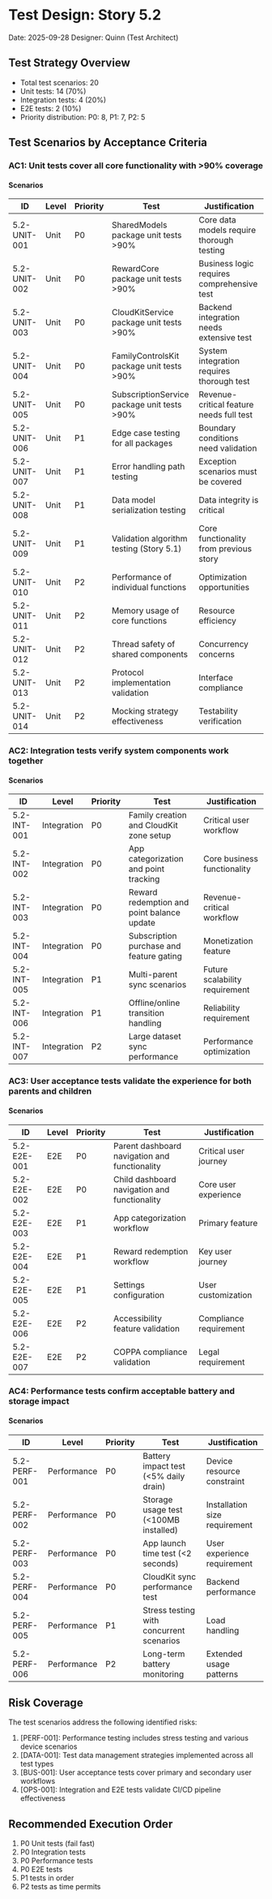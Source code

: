 # Test Design: Story 5.2

Date: 2025-09-28
Designer: Quinn (Test Architect)

## Test Strategy Overview

- Total test scenarios: 20
- Unit tests: 14 (70%)
- Integration tests: 4 (20%)
- E2E tests: 2 (10%)
- Priority distribution: P0: 8, P1: 7, P2: 5

## Test Scenarios by Acceptance Criteria

### AC1: Unit tests cover all core functionality with >90% coverage

#### Scenarios

| ID                  | Level       | Priority | Test                                        | Justification                              |
| ------------------- | ----------- | -------- | ------------------------------------------- | ------------------------------------------ |
| 5.2-UNIT-001        | Unit        | P0       | SharedModels package unit tests >90%        | Core data models require thorough testing  |
| 5.2-UNIT-002        | Unit        | P0       | RewardCore package unit tests >90%          | Business logic requires comprehensive test |
| 5.2-UNIT-003        | Unit        | P0       | CloudKitService package unit tests >90%     | Backend integration needs extensive test   |
| 5.2-UNIT-004        | Unit        | P0       | FamilyControlsKit package unit tests >90%   | System integration requires thorough test  |
| 5.2-UNIT-005        | Unit        | P0       | SubscriptionService package unit tests >90% | Revenue-critical feature needs full test   |
| 5.2-UNIT-006        | Unit        | P1       | Edge case testing for all packages          | Boundary conditions need validation        |
| 5.2-UNIT-007        | Unit        | P1       | Error handling path testing                 | Exception scenarios must be covered        |
| 5.2-UNIT-008        | Unit        | P1       | Data model serialization testing            | Data integrity is critical                 |
| 5.2-UNIT-009        | Unit        | P1       | Validation algorithm testing (Story 5.1)    | Core functionality from previous story     |
| 5.2-UNIT-010        | Unit        | P2       | Performance of individual functions         | Optimization opportunities                 |
| 5.2-UNIT-011        | Unit        | P2       | Memory usage of core functions              | Resource efficiency                        |
| 5.2-UNIT-012        | Unit        | P2       | Thread safety of shared components          | Concurrency concerns                       |
| 5.2-UNIT-013        | Unit        | P2       | Protocol implementation validation          | Interface compliance                       |
| 5.2-UNIT-014        | Unit        | P2       | Mocking strategy effectiveness              | Testability verification                   |

### AC2: Integration tests verify system components work together

#### Scenarios

| ID                  | Level       | Priority | Test                                        | Justification                              |
| ------------------- | ----------- | -------- | ------------------------------------------- | ------------------------------------------ |
| 5.2-INT-001         | Integration | P0       | Family creation and CloudKit zone setup     | Critical user workflow                     |
| 5.2-INT-002         | Integration | P0       | App categorization and point tracking       | Core business functionality                |
| 5.2-INT-003         | Integration | P0       | Reward redemption and point balance update  | Revenue-critical workflow                  |
| 5.2-INT-004         | Integration | P0       | Subscription purchase and feature gating    | Monetization feature                       |
| 5.2-INT-005         | Integration | P1       | Multi-parent sync scenarios                 | Future scalability requirement             |
| 5.2-INT-006         | Integration | P1       | Offline/online transition handling          | Reliability requirement                    |
| 5.2-INT-007         | Integration | P2       | Large dataset sync performance              | Performance optimization                   |

### AC3: User acceptance tests validate the experience for both parents and children

#### Scenarios

| ID                  | Level       | Priority | Test                                        | Justification                              |
| ------------------- | ----------- | -------- | ------------------------------------------- | ------------------------------------------ |
| 5.2-E2E-001         | E2E         | P0       | Parent dashboard navigation and functionality | Critical user journey                     |
| 5.2-E2E-002         | E2E         | P0       | Child dashboard navigation and functionality  | Core user experience                      |
| 5.2-E2E-003         | E2E         | P1       | App categorization workflow                 | Primary feature                            |
| 5.2-E2E-004         | E2E         | P1       | Reward redemption workflow                  | Key user journey                           |
| 5.2-E2E-005         | E2E         | P1       | Settings configuration                      | User customization                         |
| 5.2-E2E-006         | E2E         | P2       | Accessibility feature validation            | Compliance requirement                     |
| 5.2-E2E-007         | E2E         | P2       | COPPA compliance validation                 | Legal requirement                          |

### AC4: Performance tests confirm acceptable battery and storage impact

#### Scenarios

| ID                  | Level       | Priority | Test                                        | Justification                              |
| ------------------- | ----------- | -------- | ------------------------------------------- | ------------------------------------------ |
| 5.2-PERF-001        | Performance | P0       | Battery impact test (<5% daily drain)       | Device resource constraint                 |
| 5.2-PERF-002        | Performance | P0       | Storage usage test (<100MB installed)       | Installation size requirement              |
| 5.2-PERF-003        | Performance | P0       | App launch time test (<2 seconds)           | User experience requirement                |
| 5.2-PERF-004        | Performance | P0       | CloudKit sync performance test              | Backend performance                        |
| 5.2-PERF-005        | Performance | P1       | Stress testing with concurrent scenarios    | Load handling                              |
| 5.2-PERF-006        | Performance | P2       | Long-term battery monitoring                | Extended usage patterns                    |

## Risk Coverage

The test scenarios address the following identified risks:

1. [PERF-001]: Performance testing includes stress testing and various device scenarios
2. [DATA-001]: Test data management strategies implemented across all test types
3. [BUS-001]: User acceptance tests cover primary and secondary user workflows
4. [OPS-001]: Integration and E2E tests validate CI/CD pipeline effectiveness

## Recommended Execution Order

1. P0 Unit tests (fail fast)
2. P0 Integration tests
3. P0 Performance tests
4. P0 E2E tests
5. P1 tests in order
6. P2 tests as time permits